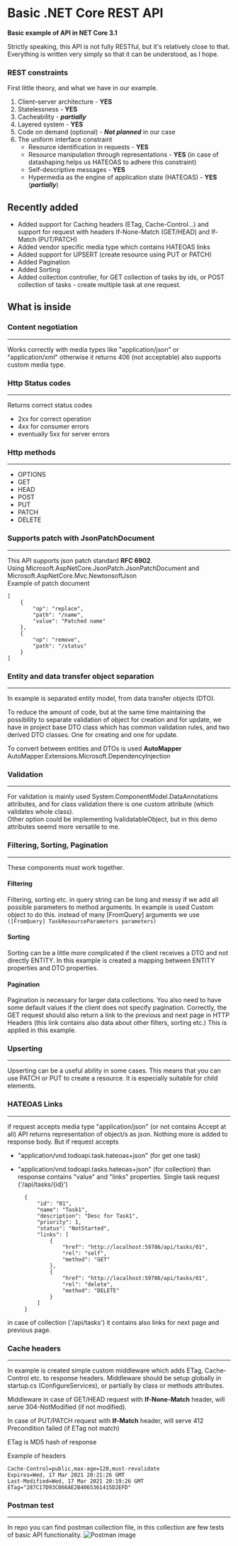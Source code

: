 # Basic .NET Core REST API
**Basic example of API in NET Core 3.1**   
   
Strictly speaking, this API is not fully RESTful, but it's relatively close to that. Everything is written very simply so that it can be understood, as I hope.  

### REST constraints
First little theory, and what we have in our example.  

1) Client–server architecture - **YES**
2) Statelessness - **YES**
3) Cacheability - ***partially***
4) Layered system - **YES**
5) Code on demand (optional) - ***Not planned*** in our case
6) The uniform interface constraint
    - Resource identification in requests - **YES**
    - Resource manipulation through representations - **YES** (in case of datashaping helps us HATEOAS to adhere this constraint)
    - Self-descriptive messages - **YES**
    - Hypermedia as the engine of application state (HATEOAS) - **YES** (***partially***)

## Recently added
- Added support for Caching headers (ETag, Cache-Control...) and support for request with headers If-None-Match (GET/HEAD) and If-Match (PUT/PATCH)
- Added vendor specific media type which contains HATEOAS links
- Added support for UPSERT (create resource using PUT or PATCH)
- Added Pagination
- Added Sorting
- Added collection controller, for GET collection of tasks by ids, or POST collection of tasks - create multiple task at one request.

## What is inside

### Content negotiation
---
Works correctly with media types like "application/json" or "application/xml" otherwise it returns 406 (not acceptable) also supports custom media type.

### Http Status codes
---
Returns correct status codes
- 2xx for correct operation
- 4xx for consumer errors
- eventually 5xx for server errors

### Http methods
---
- OPTIONS 
- GET
- HEAD
- POST
- PUT
- PATCH
- DELETE  

### Supports patch with JsonPatchDocument
---
This API supports json patch standard **RFC 6902**.  
Using Microsoft.AspNetCore.JsonPatch.JsonPatchDocument and Microsoft.AspNetCore.Mvc.NewtonsoftJson  
Example of patch document  

    [
        {
            "op": "replace",
            "path": "/name",
            "value": "Patched name"
        },
        {
            "op": "remove",
            "path": "/status"
        }
    ]

### Entity and data transfer object separation
---
In example is separated entity model, from data transfer objects (DTO).  

To reduce the amount of code, but at the same time maintaining the possibility to separate validation of object for creation and for update, we have in project base DTO class which has common validation rules, and two derived DTO classes. One for creating and one for update.

To convert between entities and DTOs is used **AutoMapper**  
AutoMapper.Extensions.Microsoft.DependencyInjection

### Validation
---
For validation is mainly used System.ComponentModel.DataAnnotations attributes, and for class validation there is one custom attribute (which validates whole class).  
Other option could be implementing IvalidatableObject, but in this demo attributes seemd more versatile to me.

### Filtering, Sorting, Pagination
---
These components must work together. 
#### Filtering
Filtering, sorting etc. in query string can be long and messy if we add all possible parameters to method arguments. In example is used Custom object to do this. 
instead of many [FromQuery] arguments we use  
`([FromQuery] TaskResourceParameters parameters)`

#### Sorting
Sorting can be a little more complicated if the client receives a DTO and not directly ENTITY. In this example is created a mapping between ENTITY properties and DTO properties. 

#### Pagination
Pagination is necessary for larger data collections. You also need to have some default values if the client does not specify pagination.
Correctly, the GET request should also return a link to the previous and next page in HTTP Headers (this link contains also data about other filters, sorting etc.) This is applied in this example. 

### Upserting
---
Upserting can be a useful ability in some cases. This means that you can use PATCH or PUT to create a resource. It is especially suitable for child elements.

### HATEOAS Links
---
if request accepts media type "application/json" (or not contains Accept at all) API returns representation of object/s as json. Nothing more is added to response body.
But if request accepts 
- "application/vnd.todoapi.task.hateoas+json" (for get one task)
- "application/vnd.todoapi.tasks.hateoas+json" (for collection)
than response contains "value" and "links" properties.
Single task request ('/api/tasks/{id}')  

        {
            "id": "01",
            "name": "Task1",
            "description": "Desc for Task1",
            "priority": 1,
            "status": "NotStarted",
            "links": [
                {
                    "href": "http://localhost:59786/api/tasks/01",
                    "rel": "self",
                    "method": "GET"
                },
                {
                    "href": "http://localhost:59786/api/tasks/01",
                    "rel": "delete",
                    "method": "DELETE"
                }
            ]
        }
in case of collection ('/api/tasks') it contains also links for next page and previous page.

### Cache headers
---
In example is created simple custom middleware which adds ETag, Cache-Control etc. to response headers. 
Middleware should be setup globally in startup.cs (ConfigureServices), or partially by class or methods attributes.  

Middleware in case of GET/HEAD request with **If-None-Match** header, will serve 304-NotModified (if not modified).  

In case of PUT/PATCH request with **If-Match** header, will serve 412 Precondition failed (if ETag not match)  

ETag is MD5 hash of response

Example of headers

    Cache-Control=public,max-age=120,must-revalidate
    Expires=Wed, 17 Mar 2021 20:21:26 GMT
    Last-Modified=Wed, 17 Mar 2021 20:19:26 GMT
    ETag="287C17D93C066AE2B4065361415D2EFD"


### Postman test
---
In repo you can find postman collection file, in this collection are few tests of basic API functionality.
![Postman image][postman]

[postman]: https://github.com/Dave4626/BasicNETCoreRESTAPI/blob/main/postman.gif "Postman image"

